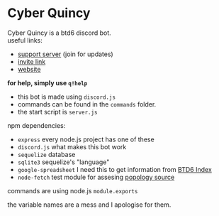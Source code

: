 # Cyber Quincy

Cyber Quincy is a btd6 discord bot.  
useful links:

-   [support server](https://discord.gg/8agRm6c) (join for updates)
-   [invite link](https://discordapp.com/oauth2/authorize?client_id=591922988832653313&scope=bot&permissions=537250881)
-   [website](https://cq.netlify.com)

**for help, simply use `q!help`**

-   this bot is made using `discord.js`
-   commands can be found in the `commands` folder.
-   the start script is `server.js`

npm dependencies:

-   `express` every node.js project has one of these
-   `discord.js` what makes this bot work
-   `sequelize` database
-   `sqlite3` sequelize's "language"
-   `google-spreadsheet` I need this to get information from [BTD6 Index](https://docs.google.com/spreadsheets/d/1bK0rJzXrMqT8KuWufjwNrPxsYTsCQpAVhpBt20f1wpA/edit#gid=0)
-   `node-fetch` test module for assesing [popology source](http://topper64.co.uk/nk/btd6/dat/towers.json)

commands are using node.js `module.exports`

the variable names are a mess and I apologise for them.
